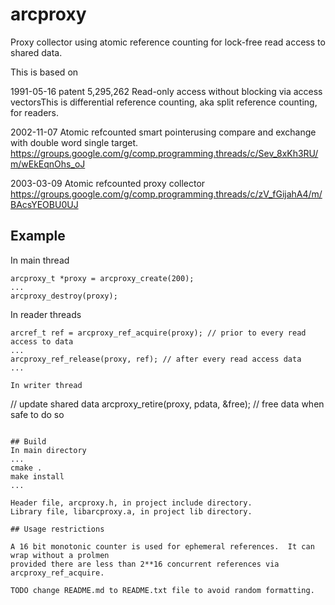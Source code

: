 # arcproxy
Proxy collector using atomic reference counting for lock-free read access to shared data.

This is based on

1991-05-16 patent 5,295,262 Read-only access without blocking via access vectorsThis is differential reference counting, aka split reference counting, for readers.

2002-11-07 Atomic refcounted smart pointerusing compare and exchange with double word single target.
https://groups.google.com/g/comp.programming.threads/c/Sev_8xKh3RU/m/wEkEqnOhs_oJ

2003-03-09 Atomic refcounted proxy collector
https://groups.google.com/g/comp.programming.threads/c/zV_fGijahA4/m/BAcsYEOBU0UJ

## Example
In main thread

```
arcproxy_t *proxy = arcproxy_create(200);
...
arcproxy_destroy(proxy);
```

In reader threads
```
arcref_t ref = arcproxy_ref_acquire(proxy); // prior to every read access to data
...
arcproxy_ref_release(proxy, ref); // after every read access data
...

In writer thread
```
 // update shared data
arcproxy_retire(proxy, pdata, &free);   // free data when safe to do so
```

## Build
In main directory
...
cmake .
make install
...

Header file, arcproxy.h, in project include directory.
Library file, libarcproxy.a, in project lib directory.

## Usage restrictions

A 16 bit monotonic counter is used for ephemeral references.  It can wrap without a prolmen
provided there are less than 2**16 concurrent references via arcproxy_ref_acquire.

TODO change README.md to README.txt file to avoid random formatting.
